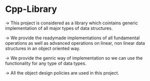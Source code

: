 # Cpp-Library

-> This project is considered as a library which cointains generic implementation of all major types of data structures.

-> We provide the readymade implementations of all fundamental operations as well as advanced operations on linear, non linear data structures in an object oriented way.

-> We provide the genric way of implementation so we can use the functionality for any type of data types.

-> All the object design policies are used in this project.
